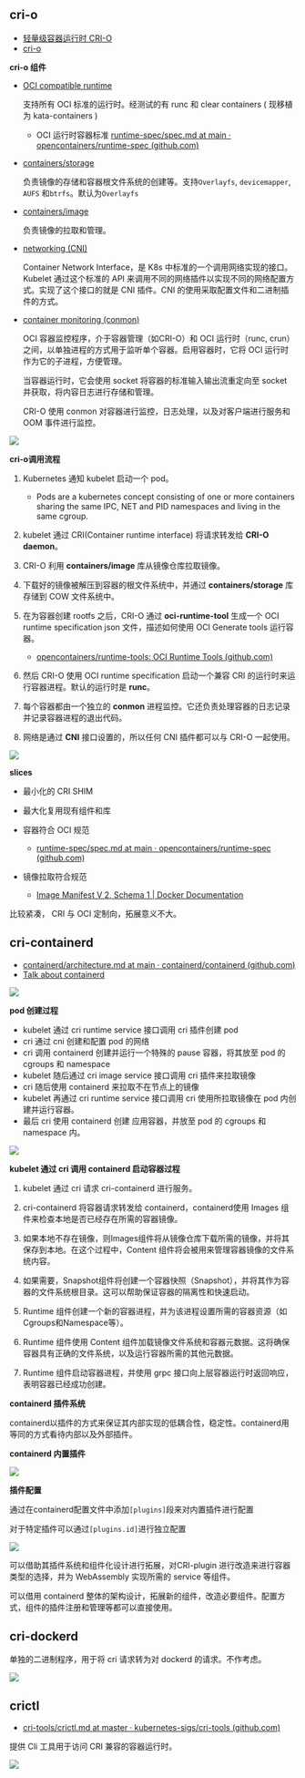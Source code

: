 ## cri-o

- [轻量级容器运行时 CRI-O](https://blog.csdn.net/ccy19910925/article/details/118386726)
- [cri-o](https://cri-o.io/)

**cri-o 组件**

- [OCI compatible runtime](https://github.com/opencontainers/runtime-tools)

  支持所有 OCI 标准的运行时。经测试的有 runc 和 clear containers ( 现移植为 kata-containers )

  - OCI 运行时容器标准 [runtime-spec/spec.md at main · opencontainers/runtime-spec (github.com)](https://github.com/opencontainers/runtime-spec/blob/main/spec.md)

- [containers/storage](https://github.com/containers/storage)

  负责镜像的存储和容器根文件系统的创建等。支持`Overlayfs`, `devicemapper`, `AUFS` 和`btrfs`。默认为`Overlayfs`

- [containers/image](https://github.com/containers/image)

  负责镜像的拉取和管理。

- [networking (CNI)](https://github.com/containernetworking/cni)

  Container Network Interface，是 K8s 中标准的一个调用网络实现的接口。Kubelet 通过这个标准的 API 来调用不同的网络插件以实现不同的网络配置方式。实现了这个接口的就是 CNI 插件。CNI 的使用采取配置文件和二进制插件的方式。

- [container monitoring (conmon)](https://github.com/containers/conmon)

  OCI 容器监控程序，介于容器管理（如CRI-O）和 OCI 运行时（runc, crun）之间，以单独进程的方式用于监听单个容器。启用容器时，它将 OCI 运行时作为它的子进程，方便管理。

  当容器运行时，它会使用 socket 将容器的标准输入输出流重定向至 socket 并获取，将内容日志进行存储和管理。

  CRI-O 使用 conmon 对容器进行监控，日志处理，以及对客户端进行服务和 OOM 事件进行监控。

  

![](./src/cri-o-containerd/cri-o-arch.png)

**cri-o调用流程**

1. Kubernetes 通知 kubelet 启动一个 pod。
   - Pods are a kubernetes concept consisting of one or more containers sharing the same IPC, NET and PID namespaces and living in the same cgroup.

2. kubelet 通过 CRI(Container runtime interface) 将请求转发给 **CRI-O daemon**。

3. CRI-O 利用 **containers/image** 库从镜像仓库拉取镜像。

4. 下载好的镜像被解压到容器的根文件系统中，并通过 **containers/storage** 库存储到 COW 文件系统中。

5. 在为容器创建 rootfs 之后，CRI-O 通过 **oci-runtime-tool** 生成一个 OCI runtime specification  json 文件，描述如何使用 OCI Generate tools 运行容器。
   - [opencontainers/runtime-tools: OCI Runtime Tools (github.com)](https://github.com/opencontainers/runtime-tools)

6. 然后 CRI-O 使用 OCI runtime specification 启动一个兼容 CRI 的运行时来运行容器进程。默认的运行时是 **runc**。

7. 每个容器都由一个独立的 **conmon** 进程监控。它还负责处理容器的日志记录并记录容器进程的退出代码。

8. 网络是通过 **CNI** 接口设置的，所以任何 CNI 插件都可以与 CRI-O 一起使用。

![](./src/cri-o-containerd/cri-o-components.jfif)

**slices**

- 最小化的 CRI SHIM
- 最大化复用现有组件和库

- 容器符合 OCI 规范
  - [runtime-spec/spec.md at main · opencontainers/runtime-spec (github.com)](https://github.com/opencontainers/runtime-spec/blob/main/spec.md)

- 镜像拉取符合规范
  - [Image Manifest V 2, Schema 1 | Docker Documentation](https://docs.docker.com/registry/spec/manifest-v2-1/)

比较紧凑， CRI 与 OCI 定制向，拓展意义不大。



## cri-containerd

- [containerd/architecture.md at main · containerd/containerd (github.com)](https://github.com/containerd/containerd/blob/main/docs/cri/architecture.md)
- [Talk about containerd](https://www.jianshu.com/p/edc572533518)

![](./src/cri-o-containerd/cri-containerd-arch.png)

**pod 创建过程**

- kubelet 通过 cri runtime service 接口调用 cri 插件创建 pod
- cri 通过 cni 创建和配置 pod 的网络
- cri 调用 containerd 创建并运行一个特殊的 pause 容器，将其放至 pod 的 cgroups 和 namespace
- kubelet 随后通过 cri image service 接口调用 cri 插件来拉取镜像
- cri 随后使用 containerd 来拉取不在节点上的镜像
- kubelet 再通过 cri runtime service 接口调用 cri 使用所拉取镜像在 pod 内创建并运行容器。
- 最后 cri 使用 containerd 创建 应用容器，并放至 pod 的 cgroups 和 namespace 内。

![](./src/cri-o-containerd/containerd-arch.png)

**kubelet 通过 cri 调用 containerd 启动容器过程**

1. kubelet 通过 cri 请求 cri-containerd 进行服务。

2. cri-containerd 将容器请求转发给 containerd，containerd使用 Images 组件来检查本地是否已经存在所需的容器镜像。

3. 如果本地不存在镜像，则Images组件将从镜像仓库下载所需的镜像，并将其保存到本地。在这个过程中，Content 组件将会被用来管理容器镜像的文件系统内容。

4. 如果需要，Snapshot组件将创建一个容器快照（Snapshot），并将其作为容器的文件系统根目录。这可以帮助保证容器的隔离性和快速启动。

5. Runtime 组件创建一个新的容器进程，并为该进程设置所需的容器资源（如Cgroups和Namespace等）。

6. Runtime 组件使用 Content 组件加载镜像文件系统和容器元数据。这将确保容器具有正确的文件系统，以及运行容器所需的其他元数据。

7. Runtime 组件启动容器进程，并使用 grpc 接口向上层容器运行时返回响应，表明容器已经成功创建。

**containerd 插件系统**

containerd以插件的方式来保证其内部实现的低耦合性，稳定性。containerd用等同的方式看待内部以及外部插件。

**containerd 内置插件**

![](./src/cri-o-containerd/containerd-plugins.png)

**插件配置**

通过在containerd配置文件中添加`[plugins]`段来对内置插件进行配置

对于特定插件可以通过`[plugins.id]`进行独立配置

![](./src/cri-o-containerd/containerd-config.png)

可以借助其插件系统和组件化设计进行拓展，对CRI-plugin 进行改造来进行容器类型的选择，并为 WebAssembly 实现所需的 service 等组件。

可以借用 containerd 整体的架构设计，拓展新的组件，改造必要组件。配置方式，组件的插件注册和管理等都可以直接使用。



## cri-dockerd

单独的二进制程序，用于将 cri 请求转为对 dockerd 的请求。不作考虑。

![](./src/cri-o-containerd/why-no-cri-dockerd.png)

## crictl

- [cri-tools/crictl.md at master · kubernetes-sigs/cri-tools (github.com)](https://github.com/kubernetes-sigs/cri-tools/blob/master/docs/crictl.md)

提供 Cli 工具用于访问 CRI 兼容的容器运行时。

![](./src/cri-o-containerd/containerd-ctl.png)